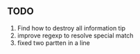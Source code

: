 ## TODO
1. Find how to destroy all information tip
2. improve regexp to resolve special match
3. fixed two partten in a line
